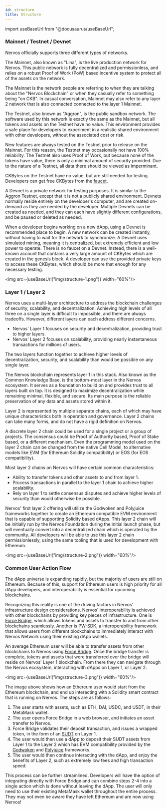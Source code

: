 ```yaml
---
id: structure
title: Structure
---
```

import useBaseUrl from "@docusaurus/useBaseUrl";

### Mainnet / Testnet / Devnet

Nervos officially supports three different types of networks.

The Mainnet, also known as "Lina", is the live production network for Nervos. This public network is fully decentralized and permissionless, and relies on a robust Proof of Work (PoW) based incentive system to protect all of the assets on the network.

The Mainnet is the network people are referring to when they are talking about the "Nervos Blockchain" or when they casually refer to something being "on CKB". In casual conversation, Mainnet may also refer to any layer 2 network that is also connected connected to the layer 1 Mainnet.

The Testnet, also known as "Aggron", is the public sandbox network. The software used by this network is exactly the same as the Mainnet, but all tokens and assets on the Testnet have no value. This environment provides a safe place for developers to experiment in a realistic shared environment with other developers, without the associated cost or risk.

New features are always tested on the Testnet prior to release on the Mainnet. For this reason, the Testnet may occasionally not have 100% reliability. The Testnet also uses Proof of Work, but because none of the tokens have value, there is only a minimal amount of security provided. Due to the nature of a Testnet, all data there should be viewed as imperminant.

CKBytes on the Testnet have no value, but are still needed for testing. Developers can get free CKBytes from the [faucet](https://faucet.nervos.org).

A Devnet is a private network for testing purposes. It is similar to the Aggron Testnet, except that it is not a publicly shared environment. Devnets normally reside entirely on the developer's computer, and are created on-demand as they are needed by the developer. Multiple Devnets can be created as needed, and they can each have slightly different configurations, and be paused or deleted as needed.

When a developer begins working on a new dApp, using a Devnet is recommended place to begin. A new network can be created instantly, without having to wait for the network to synchronize. A Devnet uses simulated mining, meaning it is centralized, but extremely efficient and low power to operate. There is no faucet on a Devnet. Instead, there is a well-known account that contains a very large amount of CKBytes which are created in the genesis block. A developer can use the provided private keys to access these CKBytes, which should be more that enough for any necessary testing.

<img src={useBaseUrl("img/structure-1.png")}  width="60%"/>

### Layer 1 / Layer 2

Nervos uses a multi-layer architecture to address the blockchain challenges of security, scalability, and decentralization. Achieving high levels of all three on a single layer is difficult to impossible, and there are always tradeoffs. However, different layers can each address different concerns.

* Nervos' Layer 1 focuses on security and decentralization, providing trust to higher layers.
* Nervos' Layer 2 focuses on scalability, providing nearly instantaneous transactions for millions of users.

The two layers function together to achieve higher levels of decentralization, security, and scalability than would be possible on any single layer.

The Nervos blockchain represents layer 1 in this stack. Also known as the Common Knowledge Base, is the bottom-most layer in the Nervos ecosystem. It serves as a foundation to build on and provides trust to all layers built on top. It is designed to maximize decentralization while remaining minimal, flexible, and secure. Its main purpose is the reliable preservation of any data and assets stored within it.

Layer 2 is represented by multiple separate chains, each of which may have unique characteristics both in operation and governance. Layer 2 chains can take many forms, and do not have a rigid definition on Nervos.

A discrete layer 2 chain could be used for a single project or a group of projects. The consensus could be Proof of Authority based, Proof of Stake based, or a different mechanism. Even the programming model used on the layer 2 chain can be changed from the native Cell Model, to alternative models like EVM (for Ethereum Solidity compatibility) or EOS (for EOS compatibility).

Most layer 2 chains on Nervos will have certain common characteristics:

* Ability to transfer tokens and other assets to and from layer 1.
* Process transactions in parallel to the layer 1 chain to achieve higher scalability.
* Rely on layer 1 to settle consensus disputes and achieve higher levels of security than would otherwise be possible.

Nervos' first layer 2 offering will utilize the Godwoken and Polyjuice frameworks together to create an Ethereum compatible EVM environment that is capable of supporting Solidity based dApps. This layer 2 chain will be initially run by the Nervos Foundation during the initial launch phase, but will eventually convert into a decentralized chain which is operated by the community. All developers will be able to use this layer 2 chain permissionlessly, using the same tooling that is used for development with Ethereum.

<img src={useBaseUrl("img/structure-2.png")}  width="60%"/>

### Common User Action Flow

The dApp universe is expanding rapidly, but the majority of users are still on Ethereum. Because of this, support for Ethereum users is high priority for all dApp developers, and interoperability is essential for upcoming blockchains.

Recognizing this reality is one of the driving factors in Nervos' infrastructure design considerations. Nervos' interoperability is achieved with other blockchains by providing key pieces of infrastructure. One is [Force Bridge](./infrastructure.md#force-bridge), which allows tokens and assets to transfer to and from other blockchains seamlessly. Another is [PW-SDK](./frameworks.md#pw-sdk), a interoperability framework that allows users from different blockchains to immediately interact with Nervos Network using their existing dApp wallets.

An average Ethereum user will be able to transfer assets from other blockchains to Nervos using [Force Bridge](./infrastructure.md#force-bridge). Once the bridge transfer is complete, tokens and assets that were transferred over the bridge will reside on Nervos' Layer 1 blockchain. From there they can navigate through the Nervos ecosystem, interacting with dApps on Layer 1, or Layer 2.

<img src={useBaseUrl("img/structure-3.png")}  width="60%"/>

The image above shows how an Ethereum user would start from the Ethereum blockchain, and end up interacting with a Solidity smart contract that is running on Nervos. The steps are as follows:

1. The user starts with assets, such as ETH, DAI, USDC, and USDT, in their MetaMask wallet.
2. The user opens Force Bridge in a web browser, and initiates an asset transfer to Nervos.
3. Force Bridge validates their deposit transaction, and issues a wrapped token, in the form of an [SUDT](./standards.md#sudt) on Layer 1.
4. The user would then use a dApp to deposit their SUDT assets from Layer 1 to the Layer 2 which has EVM compatibility provided by the [Godwoken](./frameworks.md#godwoken) and [Polyjuice](./frameworks.md#polyjuice) frameworks.
5. The user would then continue interacting with the dApp, and enjoy the benefits of Layer 2, such as extremely low fees and high transaction speed.

This process can be further streamlined. Developers will have the option of integrating directly with Force Bridge and can combine steps 2-4 into a single action which is done without leaving the dApp. The user will only need to use their existing MetaMask wallet throughout the entire process. They may not even be aware they have left Ethereum and are now using Nervos!